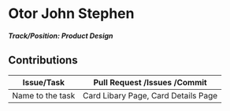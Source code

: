 # Otor John Stephen

##### Track/Position: **Product Design**

## Contributions

| Issue/Task	| Pull Request /Issues /Commit				|
| ------------- | -----------------------------------------------------	|
| Name to the task | Card Libary Page, Card Details Page					|

